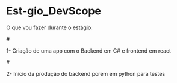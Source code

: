 # Est-gio_DevScope

<p> O que vou fazer durante o estágio: </p>
#<p>1- Criação de uma app com o Backend em C# e frontend em react </p>
#<p>2- Inicio da produção do backend porem em python para testes </p>
